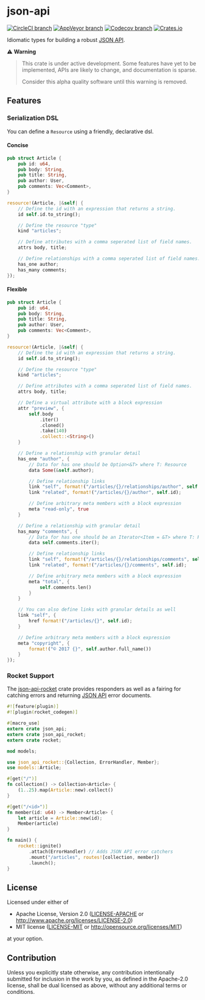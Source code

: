 # json-api

[![CircleCI branch](https://img.shields.io/circleci/project/github/zacharygolba/json-api-rs/master.svg?style=flat-square)](https://circleci.com/gh/zacharygolba/json-api-rs/tree/master) [![AppVeyor branch](https://img.shields.io/appveyor/ci/zacharygolba/json-api-rs/master.svg?logo=appveyor&style=flat-square)](https://ci.appveyor.com/project/zacharygolba/json-api-rs/branch/master) [![Codecov branch](https://img.shields.io/codecov/c/github/zacharygolba/json-api-rs/master.svg?style=flat-square)](https://codecov.io/gh/zacharygolba/json-api-rs) [![Crates.io](https://img.shields.io/crates/v/json-api.svg?style=flat-square)](https://crates.io/crates/json-api)

Idiomatic types for building a robust [JSON API](http://jsonapi.org/).

⚠️ **Warning**

> This crate is under active development. Some features have yet to be implemented,
> APIs are likely to change, and documentation is sparse.
>
> Consider this alpha quality software until this warning is removed.

## Features

### Serialization DSL

You can define a `Resource` using a friendly, declarative dsl.

#### Concise

```rust
pub struct Article {
    pub id: u64,
    pub body: String,
    pub title: String,
    pub author: User,
    pub comments: Vec<Comment>,
}

resource!(Article, |&self| {
    // Define the id with an expression that returns a string.
    id self.id.to_string();

    // Define the resource "type"
    kind "articles";

    // Define attributes with a comma seperated list of field names.
    attrs body, title;

    // Define relationships with a comma seperated list of field names.
    has_one author;
    has_many comments;
});
```

#### Flexible

```rust
pub struct Article {
    pub id: u64,
    pub body: String,
    pub title: String,
    pub author: User,
    pub comments: Vec<Comment>,
}

resource!(Article, |&self| {
    // Define the id with an expression that returns a string.
    id self.id.to_string();

    // Define the resource "type"
    kind "articles";

    // Define attributes with a comma seperated list of field names.
    attrs body, title;

    // Define a virtual attribute with a block expression
    attr "preview", {
        self.body
            .iter()
            .cloned()
            .take(140)
            .collect::<String>()
    }

    // Define a relationship with granular detail
    has_one "author", {
        // Data for has one should be Option<&T> where T: Resource
        data Some(&self.author);

        // Define relationship links
        link "self", format!("/articles/{}/relationships/author", self.id);
        link "related", format!("/articles/{}/author", self.id);

        // Define arbitrary meta members with a block expression
        meta "read-only", true
    }

    // Define a relationship with granular detail
    has_many "comments", {
        // Data for has one should be an Iterator<Item = &T> where T: Resource
        data self.comments.iter();

        // Define relationship links
        link "self", format!("/articles/{}/relationships/comments", self.id);
        link "related", format!("/articles/{}/comments", self.id);

        // Define arbitrary meta members with a block expression
        meta "total", {
            self.comments.len()
        }
    }

    // You can also define links with granular details as well
    link "self", {
        href format!("/articles/{}", self.id);
    }

    // Define arbitrary meta members with a block expression
    meta "copyright", {
        format!("© 2017 {}", self.author.full_name())
    }
});
```

### Rocket Support

The [json-api-rocket](https://crates.io/crates/json-api-rocket) crate provides responders
as well as a fairing for catching errors and returning [JSON API](http://jsonapi.org)
error documents.

```rust
#![feature(plugin)]
#![plugin(rocket_codegen)]

#[macro_use]
extern crate json_api;
extern crate json_api_rocket;
extern crate rocket;

mod models;

use json_api_rocket::{Collection, ErrorHandler, Member};
use models::Article;

#[get("/")]
fn collection() -> Collection<Article> {
    (1..25).map(Article::new).collect()
}

#[get("/<id>")]
fn member(id: u64) -> Member<Article> {
    let article = Article::new(id);
    Member(article)
}

fn main() {
    rocket::ignite()
        .attach(ErrorHandler) // Adds JSON API error catchers
        .mount("/articles", routes![collection, member])
        .launch();
}

```

## License

Licensed under either of

* Apache License, Version 2.0
  ([LICENSE-APACHE](LICENSE-APACHE) or http://www.apache.org/licenses/LICENSE-2.0)
* MIT license
  ([LICENSE-MIT](LICENSE-MIT) or http://opensource.org/licenses/MIT)

at your option.

## Contribution

Unless you explicitly state otherwise, any contribution intentionally submitted
for inclusion in the work by you, as defined in the Apache-2.0 license, shall be
dual licensed as above, without any additional terms or conditions.
